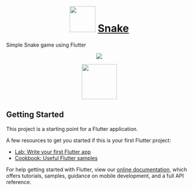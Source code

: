 <h1 align="center"> 
  <img src="https://emojipedia-us.s3.amazonaws.com/source/skype/289/snake_1f40d.png" width="70">
  <a href="https://rajathpi.github.io/Snake/">Snake</a> 
</h1>

<p>
  Simple Snake game using Flutter
</p>

<p align="center">
<img src="https://imgur.com/6sCGPpq.gif" >
</p>

<p align="center">
  <a href="https://github.com/rajathpi/Snake/blob/main/snake.apk?raw=true">
    <img src="https://www.inspirefm.org/wp-content/uploads/button-apk.png" height="95">
  </a>
</p>

## Getting Started

This project is a starting point for a Flutter application.

A few resources to get you started if this is your first Flutter project:

- [Lab: Write your first Flutter app](https://flutter.dev/docs/get-started/codelab)
- [Cookbook: Useful Flutter samples](https://flutter.dev/docs/cookbook)

For help getting started with Flutter, view our
[online documentation](https://flutter.dev/docs), which offers tutorials,
samples, guidance on mobile development, and a full API reference.
